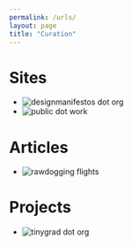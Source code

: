 ```yaml
---
permalink: /urls/
layout: page
title: "Curation"
---
```


# Sites
- ![designmanifestos dot org](https://designmanifestos.org/)
- ![public dot work](https://public.work/)

# Articles
- ![rawdogging flights](https://www.theatlantic.com/technology/archive/2024/08/rawdogging-flights-meme/679615/?utm_source=copy-link&utm_medium=social&utm_campaign=share)

# Projects

- ![tinygrad dot org](https://tinygrad.org)
